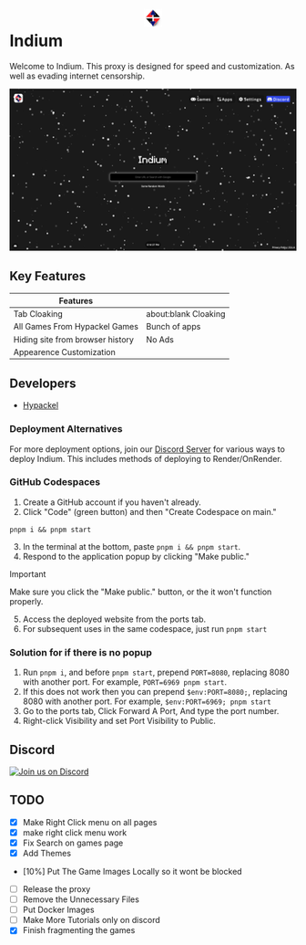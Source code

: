 # <center><img style="width: 2rem;margin-top: 200px;" src="/static/app.png"></center> Indium

Welcome to Indium. This proxy is designed for speed and customization. As well as evading internet censorship.

![image info](./static/assets/img/readme.png)

## Key Features

| Features||
| -------- | ------- |
| Tab Cloaking  | about:blank Cloaking  |
| All Games From Hypackel Games | Bunch of apps |
| Hiding site from browser history| No Ads|
| Appearence Customization |

## Developers

- [Hypackel](https://github.com/Hypackel)

### Deployment Alternatives

For more deployment options, join our [Discord Server](https://discord.hypackel.com) for various ways to deploy Indium.
This includes methods of deploying to Render/OnRender.

### GitHub Codespaces

1. Create a GitHub account if you haven't already.
2. Click "Code" (green button) and then "Create Codespace on main."

```
pnpm i && pnpm start
```

3. In the terminal at the bottom, paste `pnpm i && pnpm start`.
4. Respond to the application popup by clicking "Make public."
> [!IMPORTANT]
> Make sure you click the "Make public." button, or the it won't function properly.
5. Access the deployed website from the ports tab.
6. For subsequent uses in the same codespace, just run `pnpm start`

### Solution for if there is no popup

1. Run `pnpm i`, and before `pnpm start`, prepend `PORT=8080`, replacing 8080 with another port. For example, `PORT=6969 pnpm start`.
2. If this does not work then you can prepend `$env:PORT=8080;`, replacing 8080 with another port. For example, `$env:PORT=6969; pnpm start`
3. Go to the ports tab, Click Forward A Port, And type the port number.
4. Right-click Visibility and set Port Visibility to Public.

## Discord

[![Join us on Discord](https://invidget.switchblade.xyz/ymUdFb9r8x?theme=dark)](https://discord.hypackel.com)

## TODO

- [x] Make Right Click menu on all pages
- [x] make right click menu work
- [x] Fix Search on games page
- [x] Add Themes
- [10%] Put The Game Images Locally so it wont be blocked
- [ ] Release the proxy
- [ ] Remove the Unnecessary Files
- [ ] Put Docker Images
- [ ] Make More Tutorials only on discord
- [x] Finish fragmenting the games
